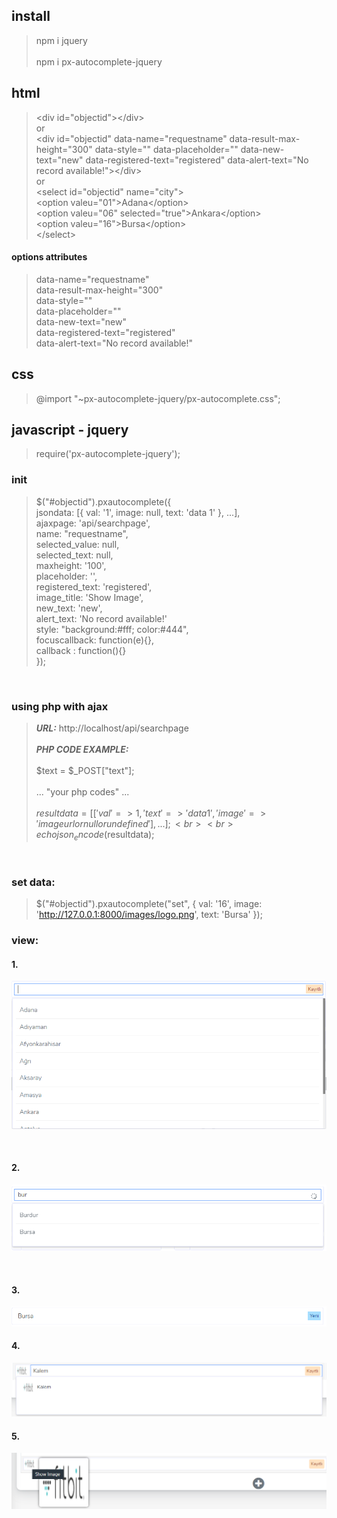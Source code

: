 
## install
> npm i jquery <br><br>
> npm i px-autocomplete-jquery


## html
> \<div id="objectid"\>\</div\><br>
> or<br>
> \<div id="objectid" data-name="requestname" data-result-max-height="300" data-style="" data-placeholder="" data-new-text="new" data-registered-text="registered" data-alert-text="No record available!"\>\</div\><br>
> or<br>
> \<select id="objectid" name="city"\><br>
>   \<option valeu="01"\>Adana\</option\><br>
>   \<option valeu="06" selected="true"\>Ankara\</option\><br>
>   \<option valeu="16"\>Bursa\</option\><br>
> \</select\>

#### options attributes
> data-name="requestname" <br>
> data-result-max-height="300"<br>
> data-style=""<br>
> data-placeholder=""<br>
> data-new-text="new"<br>
> data-registered-text="registered" <br>
> data-alert-text="No record available!"<br>

## css
> @import "~px-autocomplete-jquery/px-autocomplete.css";

## javascript - jquery
> require('px-autocomplete-jquery');


### init
> $("#objectid").pxautocomplete({ <br>
>            jsondata: [{ val: '1', image: null, text: 'data 1' }, ...],<br>
>            ajaxpage: 'api/searchpage',<br>
>            name: "requestname",<br>
>            selected_value: null,<br>
>            selected_text: null,<br>
>            maxheight: '100',<br>
>            placeholder: '',<br>
>            registered_text: 'registered',<br>
>            image_title: 'Show Image',<br>
>            new_text: 'new',<br>
>            alert_text: 'No record available!'<br>
>            style: "background:#fff; color:#444",<br>
>            focuscallback: function(e){},<br>
>            callback : function(){}<br>
>        });<br>
<br>

### using php with ajax
> **_URL:_** http://localhost/api/searchpage
> <br><br>
> **_PHP CODE EXAMPLE:_** <br><br>
> $text = $_POST["text"]; <br><br>
> ... "your php codes" ...<br><br>
> $resultdata = [['val' => 1, 'text' => 'data 1', 'image' => 'imageurl or null or undefined'], ...];<br><br>
> echo json_encode($resultdata);<br>
<br>


### set data:
> $("#objectid").pxautocomplete("set", { val: '16', image: 'http://127.0.0.1:8000/images/logo.png', text: 'Bursa' });<br>

### view:
#### 1.
![alt text](https://raw.githubusercontent.com/PiriAykut/px-autocomplete/master/screenshots/Screenshot_1.png)

<br>

#### 2.
![alt text](https://raw.githubusercontent.com/PiriAykut/px-autocomplete/master/screenshots/Screenshot_2.png)

<br>

#### 3.
![alt text](https://raw.githubusercontent.com/PiriAykut/px-autocomplete/master/screenshots/Screenshot_3.png)

#### 4.
![alt text](https://raw.githubusercontent.com/PiriAykut/px-autocomplete/master/screenshots/Screenshot_4.png)

#### 5.
![alt text](https://raw.githubusercontent.com/PiriAykut/px-autocomplete/master/screenshots/Screenshot_5.png)

